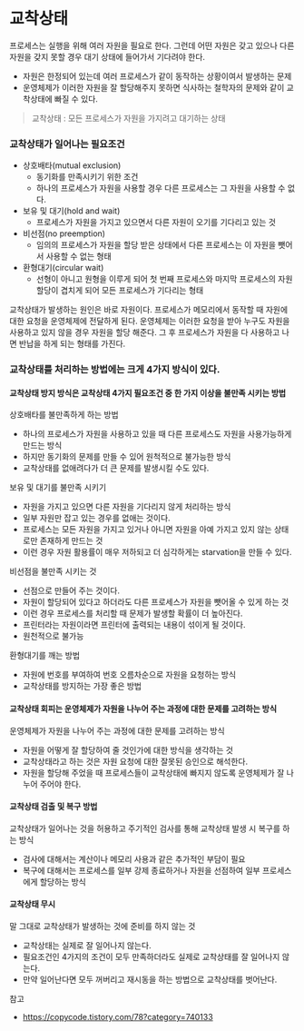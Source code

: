 # 교착상태
프로세스는 실행을 위해 여러 자원을 필요로 한다. 그런데 어떤 자원은 갖고 있으나 다른 자원을 갖지 못할 경우 대기 상태에 들어가서 기다려야 한다.
* 자원은 한정되어 있는데 여러 프로세스가 같이 동작하는 상황이여서 발생하는 문제
* 운영체제가 이러한 자원을 잘 할당해주지 못하면 식사하는 철학자의 문제와 같이 교착상태에 빠질 수 있다.
> 교착상태 : 모든 프로세스가 자원을 가지려고 대기하는 상태

### 교착상태가 일어나는 필요조건
* 상호배타(mutual exclusion)
    * 동기화를 만족시키기 위한 조건
    * 하나의 프로세스가 자원을 사용할 경우 다른 프로세스는 그 자원을 사용할 수 없다.
* 보유 및 대기(hold and wait)
    * 프로세스가 자원을 가지고 있으면서 다른 자원이 오기를 기다리고 있는 것
* 비선점(no preemption)
    * 임의의 프로세스가 자원을 할당 받은 상태에서 다른 프로세스는 이 자원을 뺏어서 사용할 수 없는 형태
* 환형대기(circular wait)
    * 선형이 아니고 원형을 이루게 되어 첫 번째 프로세스와 마지막 프로세스의 자원할당이 겹치게 되어 모든 프로세스가 기다리는 형태

교착상태가 발생하는 원인은 바로 자원이다. 프로세스가 메모리에서 동작할 때 자원에 대한 요청을 운영체제에 전달하게 된다. 운영체제는 이러한 요청을 받아 누구도 자원을 사용하고 있지 않을 경우 자원을 할당 해준다. 그 후 프로세스가 자원을 다 사용하고 나면 반납을 하게 되는 형태를 가진다.

### 교착상태를 처리하는 방법에는 크게 4가지 방식이 있다.

#### 교착상태 방지 방식은 교착상태 4가지 필요조건 중 한 가지 이상을 불만족 시키는 방법

상호배타를 불만족하게 하는 방법
* 하나의 프로세스가 자원을 사용하고 있을 때 다른 프로세스도 자원을 사용가능하게 만드는 방식
* 하지만 동기화의 문제를 만들 수 있어 원척적으로 불가능한 방식
* 교착상태를 없애려다가 더 큰 문제를 발생시킬 수도 있다.

보유 및 대기를 불만족 시키기
* 자원을 가지고 있으면 다른 자원을 기다리지 않게 처리하는 방식
* 일부 자원만 잡고 있는 경우를 없애는 것이다.
* 프로세스는 모든 자원을 가지고 있거나 아니면 자원을 아예 가지고 있지 않는 상태로만 존재하게 만드는 것
* 이런 경우 자원 활용률이 매우 저하되고 더 심각하게는 starvation을 만들 수 있다.

비선점을 불만족 시키는 것
* 선점으로 만들어 주는 것이다.
* 자원이 할당되어 있다고 하더라도 다른 프로세스가 자원을 뺏어올 수 있게 하는 것
* 이런 경우 프로세스를 처리할 때 문제가 발생할 확률이 더 높아진다.
* 프린터라는 자원이라면 프린터에 출력되는 내용이 섞이게 될 것이다.
* 원천적으로 불가능

환형대기를 깨는 방법
* 자원에 번호를 부여하여 번호 오름차순으로 자원을 요청하는 방식
* 교착상태를 방지하는 가장 좋은 방법

#### 교착상태 회피는 운영체제가 자원을 나누어 주는 과정에 대한 문제를 고려하는 방식
운영체제가 자원을 나누어 주는 과정에 대한 문제를 고려하는 방식
* 자원을 어떻게 잘 할당하여 줄 것인가에 대한 방식을 생각하는 것
* 교착상태라고 하는 것은 자원 요청에 대한 잘못된 승인으로 해석한다.
* 자원을 할당해 주었을 때 프로세스들이 교착상태에 빠지지 않도록 운영체제가 잘 나누어 주어야 한다.

#### 교착상태 검출 및 복구 방법
교착상태가 일어나는 것을 허용하고 주기적인 검사를 통해 교착상태 발생 시 복구를 하는 방식
* 검사에 대해서는 계산이나 메모리 사용과 같은 추가적인 부담이 필요
* 복구에 대해서는 프로세스를 일부 강제 종료하거나 자원을 선점하여 일부 프로세스에게 할당하는 방식

#### 교착상태 무시
말 그대로 교착상태가 발생하는 것에 준비를 하지 않는 것
* 교착상태는 실제로 잘 일어나지 않는다.
* 필요조건인 4가지의 조건이 모두 만족하더라도 실제로 교착상태를 잘 일어나지 않는다.
* 만약 일어난다면 모두 꺼버리고 재시동을 하는 방법으로 교착상태를 벗어난다.

참고
* https://copycode.tistory.com/78?category=740133